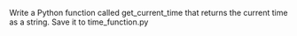 Write a Python function called get_current_time that returns the current time as a string. Save it to time_function.py